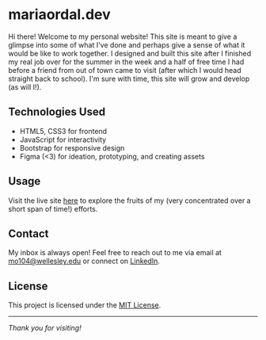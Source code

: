 # mariaordal.dev

Hi there! Welcome to my personal website! This site is meant to give a glimpse into some of what I've done and perhaps give a sense of what it would be like to work together. I designed and built this site after I finished my real job over for the summer in the week and a half of free time I had before a friend from out of town came to visit (after which I would head straight back to school). I'm sure with time, this site will grow and develop (as will I!).

## Technologies Used

- HTML5, CSS3 for frontend
- JavaScript for interactivity
- Bootstrap for responsive design
- Figma (<3) for ideation, prototyping, and creating assets

## Usage

Visit the live site [here](https://mariaordal.dev/) to explore the fruits of my (very concentrated over a short span of time!) efforts.

## Contact

My inbox is always open! Feel free to reach out to me via email at mo104@wellesley.edu or connect on [LinkedIn](https://www.linkedin.com/in/maria-yokochi-ordal/).

## License

This project is licensed under the [MIT License](https://raw.githubusercontent.com/yokochimaria/mariaordal.dev/main/LICENSE).

---
*Thank you for visiting!*